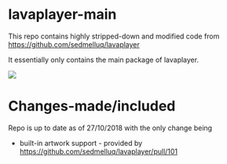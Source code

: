 # lavaplayer-main

This repo contains highly stripped-down and modified code from 
https://github.com/sedmelluq/lavaplayer

It essentially only contains the main package of lavaplayer.

[![](https://jitpack.io/v/Zenrac/lavaplayer-main.svg)](https://jitpack.io/#Zenrac/lavaplayer-main)

# Changes-made/included
Repo is up to date as of 27/10/2018 with the only change being
- built-in artwork support - provided by https://github.com/sedmelluq/lavaplayer/pull/101
